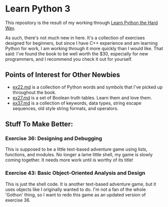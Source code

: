 # Learn Python 3

This repository is the result of my working through [Learn Python the Hard Way](https://learncodethehardway.org/python/).

As such, there's not much new in here. It's a collection of exercises designed for beginners, but since I have C++ experience and am learning Python for work, I am working through it more quickly than I would like. That said: I've found the book to be well worth the $30, especially for new programmers, and I recommend you check it out for yourself.

## Points of Interest for Other Newbies

* [ex22.md](https://github.com/csgray/learn-python3/blob/master/ex22.md) is a collection of Python words and symbols that I've picked up throughout the book.
* [ex27.md](https://github.com/csgray/learn-python3/blob/master/ex27.md) is a set of Boolean truth tables. Learn them and love them. 
* [ex37.md](https://github.com/csgray/learn-python3/blob/master/ex37.md) is a collection of keywords, data types, string escape sequences, old style string formats, and operators.

## Stuff To Make Better:

### Exercise 36: Designing and Debugging

This is supposed to be a little text-based adventure game using lists, functions, and modules. No longer a lame little shell, my game is slowly coming together. It needs more work until is worthy of its title!

### Exercise 43: Basic Object-Oriented Analysis and Design

This is just the shell code. It is another text-based adventure game, but it uses objects like I originally wanted to do. I'm not a fan of the whole 'Gothon' thing, so I want to redo this game as an updated version of exercise 36.